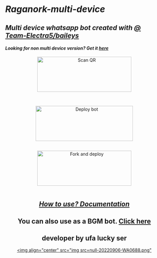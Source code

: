 # _Raganork-multi-device_
## _Multi device whatsapp bot created with [@ Team-Electra5/baileys](https://github.com/Team-Electra5/ufa-Blood-Brothers)_
#### _Looking for non multi device version? Get it [here](https://github.com/souravkl11/raganork-legacy)_
<!---## Readme first before using 👇❌
### (Due to the removal of heroku-github integration, this project is currently unable to deploy to heroku servers. As of this, existing users also couldn't update their bots.)
Visit [Heroku status site](https://status.heroku.com) for more details
<br>
-->
<div align="center">
  
<a href="https://raganork.souravkl11.xyz/"><img align="center" src="https://i.imgur.com/lLgFrTQ.png" alt="Scan QR" height="112" width="300" /></a>
<br>
<div>
<br>
  
<a href="https://raganork-network.vercel.app/api/deploy-md" target="blank"><img align="center" src="https://i.imgur.com/gtK4XLX.png" alt="Deploy bot" height="112" width="310" /></a>
  <div>
<br>
<a href="https://github.com/raganork-ind/whatsapp-bot/fork"><img align="center" src="https://i.imgur.com/rM1IC4u.png" alt="Fork and deploy" height="112" width="300" /></a>
<div>
  <br>

## _[How to use? Documentation](https://github.com/Team-Electra5/ufa-Blood-Brothers)_

## You can also use as a BGM bot. [Click here](https://github.com/Team-Electra5/ufa-Blood-Brothers/Docs#how-to-set-up-bgm-bot)
## developer by ufa lucky ser

<a href="https://raganork.souravkl11.xyz/"><img align="center" src="img src=null-20220906-WA0688.png" 
<br>
<div>
<br>
